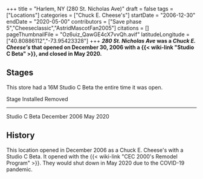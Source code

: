 +++
title = "Harlem, NY (280 St. Nicholas Ave)"
draft = false
tags = ["Locations"]
categories = ["Chuck E. Cheese's"]
startDate = "2006-12-30"
endDate = "2020-05-00"
contributors = ["Save phase 5","Cheeseclassic","AstridMascotFan2005"]
citations = []
pageThumbnailFile = "Oz6uiz_QawGE4cX7vvQh.avif"
latitudeLongitude = ["40.80886112","-73.95423328"]
+++
***280 St. Nicholas Ave* was a *Chuck E. Cheese's* that opened on December 30, 2006 with a {{< wiki-link "Studio C Beta" >}}, and closed in May 2020.**

## Stages

This store had a 16M Studio C Beta the entire time it was open.

  Stage           Installed       Removed
  --------------- --------------- ----------
  Studio C Beta   December 2006   May 2020

## History

This location opened in December 2006 as a Chuck E. Cheese's with a Studio C Beta. It opened with the {{< wiki-link "CEC 2000's Remodel Program" >}}. They would shut down in May 2020 due to the COVID-19 pandemic.
